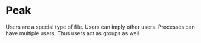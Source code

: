 # Peak

Users are a special type of file. Users can imply other users. Processes can have multiple users. Thus users act as groups as well.